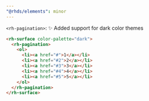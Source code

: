 ```yaml
---
"@rhds/elements": minor
---
```


`<rh-pagination>`: ✨ Added support for dark color themes

```html
<rh-surface color-palette="dark">
  <rh-pagination>
    <ol>
      <li><a href="#">1</a></li>
      <li><a href="#2">2</a></li>
      <li><a href="#3">3</a></li>
      <li><a href="#4">4</a></li>
      <li><a href="#5">5</a></li>
    </ol>
  </rh-pagination>
</rh-surface>
```
